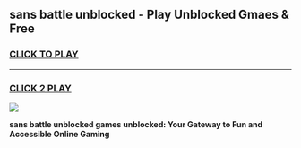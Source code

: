 
## sans battle unblocked - Play Unblocked Gmaes & Free
<h3>
<a href="https://news.freeplayer.one?title=sans_battle_unblocked&ref=23F">CLICK TO PLAY</a></h3>
<hr>

<h3>
<a href="https://news.freeplayer.one?title=sans_battle_unblocked&ref=23F">CLICK 2 PLAY</a>
  
</h3>

<a href="https://news.freeplayer.one?title=sans_battle_unblocked&ref=23F/"><img src="https://clearcache.store/games.png"></a>


**sans battle unblocked games unblocked: Your Gateway to Fun and Accessible Online Gaming**
